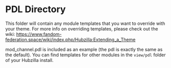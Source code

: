 # PDL Directory 

This folder will contain any module templates that you want to override with your theme.
For more info on overriding templates, please check out the wiki: 
<https://www.fandom-federation.space/wiki/index.php/Hubzilla:Extending_a_Theme>

mod_channel.pdl is included as an example (the pdl is exactly the same as the default). 
You can find templates for other modules in the `view/pdl` folder of your Hubzilla install.